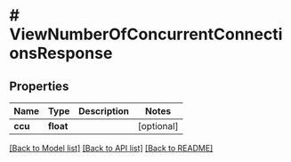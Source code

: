 # # ViewNumberOfConcurrentConnectionsResponse

## Properties

Name | Type | Description | Notes
------------ | ------------- | ------------- | -------------
**ccu** | **float** |  | [optional]

[[Back to Model list]](../../README.md#models) [[Back to API list]](../../README.md#endpoints) [[Back to README]](../../README.md)
